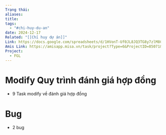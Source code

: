 ```yaml
---
Trạng thái: 
aliases: 
title: 
tags:
  - "#chi-huy-du-an"
date: 2024-12-17
Related: "[[Chỉ huy dự án]]"
Link: https://docs.google.com/spreadsheets/d/1HVonT-Uf0JL8JQ3TG8y7zlM8CnDK-cjFH6eJEacA3LM/edit?gid=1445494370#gid=1445494370
Amis Link: https://amisapp.misa.vn/task/project?Type=6&ProjectID=85071&DepartmentID=62525
Project:
  - FGL
---
```

# Modify Quy trình đánh giá hợp đồng
-  9 Task modify về đánh giá hợp đồng

# Bug
- 2 bug